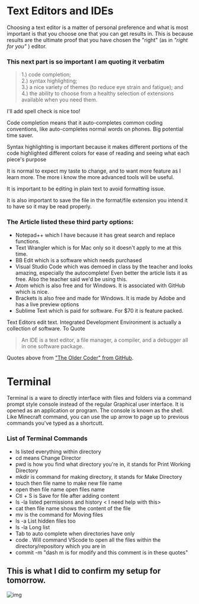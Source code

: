 # Text Editors and IDEs

Choosing a text editor is a matter of personal preference and what is most important is that you choose one that you can get results in. This is because results are the ultimate proof that you have chosen the "right" (as in _"right for you"_ ) editor.

### This next part is so important I am quoting it verbatim

> 1.) code completion;  
2.) syntax highlighting;  
3.) a nice variety of themes (to reduce eye strain and fatigue); and  
4.) the ability to choose from a healthy selection of extensions available when you need them.

I'll add spell check is nice too!


Code completion means that it auto-completes common coding conventions, like auto-completes normal words on phones. Big potential time saver.

Syntax highlighting is important because it makes different portions of the code highlighted different colors for ease of reading and seeing what each piece's purpose

It is normal to expect my taste to change, and to want more feature as I learn more. The more i know the more advanced tools will be useful.

It is important to be editing in plain text to avoid formatting issue.

It is also important to save the file in the format/file extension you intend it to have so it may be read properly.

### The Article listed these third party options:

* Notepad++ which I have because it has great search and replace functions.
* Text Wrangler which is for Mac only so it doesn't apply to me at this time.
* BB Edit which is a software which needs purchased
* Visual Studio Code which was demoed in class by the teacher and looks amazing, especially the autocomplete! Even better the article lists it as free. Also the teacher said we'd be using this.
* Atom which is also free and for Windows. It is associated with GitHub which is nice.
* Brackets is also free and made for Windows. It is made by Adobe and has a live preview options
* Sublime Text which is paid for software. For $70 it is feature packed.

Text Editors edit text. Integrated Development Environment is actually a collection of software. To Quote

> An IDE is a text editor, a file manager, a compiler, and a debugger all in one software package.



Quotes above from ["The Older Coder" from GitHub](https://codefellows.github.io/code-102-guide/curriculum/class-02/Choosing-A-Text-Editor--The-Older-Coder.pdf).

# Terminal
Terminal is a  ware to directly interface with files and folders via a command prompt style console instead of the regular Graphical user interface. It is opened as an application or program. The console is known as the shell. Like Minecraft command, you can use the up arrow to page up to previous commands you've typed as a shortcutt.

### List of Terminal Commands
* ls listed everything within directory
* cd means Change Director
* pwd is how you find what directory you're in, it stands for Print Working Directory
* mkdir is command for making directory, it stands for Make Directory
* touch then file name to make new file name
* open then file name open files name
* Ctl + S is Save for file after adding content
* ls -la listed permissions and history < I need help with this>
* cat then file name shows the content of the file
* mv is the command for Moving files
* ls -a List hidden files too
* ls -la Long list 
* Tab to auto complete when directories have only
* code . Will command VScode to open all the files within the directory/repository which you are in
* commit -m  "dash m is for modify and this comment is in these quotes"

## This is what I did to confirm my setup for tomorrow.
![img](https://pale-crusader.github.io/learning-journal/SetUp.PNG)
